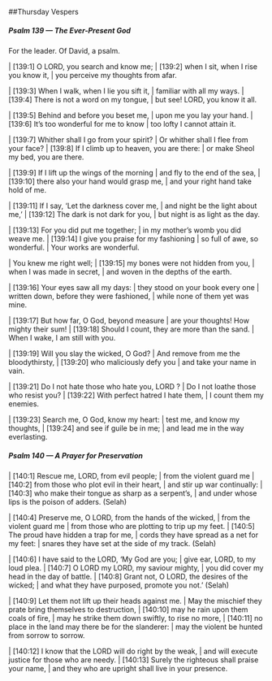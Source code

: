 ##Thursday Vespers

##### Psalm 139 — The Ever-Present God #####

For the leader. Of David, a psalm.

|   [139:1] O LORD, you search and know me;
|     [139:2] when I sit, when I rise you know it,
|  you perceive my thoughts from afar.

|   [139:3] When I walk, when I lie you sift it,
|    familiar with all my ways.
|   [139:4] There is not a word on my tongue,
|    but see! LORD, you know it all.

|   [139:5] Behind and before you beset me,
|    upon me you lay your hand.
|   [139:6] It’s too wonderful for me to know
|    too lofty I cannot attain it.

|   [139:7] Whither shall I go from your spirit?
|    Or whither shall I flee from your face?
|   [139:8] If I climb up to heaven, you are there:
|    or make Sheol my bed, you are there.

|   [139:9] If I lift up the wings of the morning
|    and fly to the end of the sea,
|   [139:10] there also your hand would grasp me,
|    and your right hand take hold of me.

|   [139:11] If I say, ‘Let the darkness cover me,
|    and night be the light about me,’
|   [139:12] The dark is not dark for you,
|    but night is as light as the day.

|   [139:13] For you did put me together;
|    in my mother’s womb you did weave me.
|   [139:14] I give you praise for my fashioning
|    so full of awe, so wonderful.
|    Your works are wonderful.

|  You knew me right well;
|     [139:15] my bones were not hidden from you,
|  when I was made in secret,
|    and woven in the depths of the earth.

|   [139:16] Your eyes saw all my days:
|    they stood on your book every one
|  written down, before they were fashioned,
|    while none of them yet was mine.

|   [139:17] But how far, O God, beyond measure
|    are your thoughts! How mighty their sum!
|   [139:18] Should I count, they are more than the sand.
|    When I wake, I am still with you.

|   [139:19] Will you slay the wicked, O God?
|    And remove from me the bloodythirsty,
|   [139:20] who maliciously defy you
|    and take your name in vain.

|   [139:21] Do I not hate those who hate you, LORD ?
|    Do I not loathe those who resist you?
|   [139:22] With perfect hatred I hate them,
|    I count them my enemies.

|   [139:23] Search me, O God, know my heart:
|    test me, and know my thoughts,
|   [139:24] and see if guile be in me;
|    and lead me in the way everlasting.

##### Psalm 140 — A Prayer for Preservation #####

|   [140:1] Rescue me, LORD, from evil people;
|    from the violent guard me
|   [140:2] from those who plot evil in their heart,
|    and stir up war continually:
|   [140:3] who make their tongue as sharp as a serpent’s,
|    and under whose lips is the poison of adders. (Selah)

|   [140:4] Preserve me, O LORD, from the hands of the wicked,
|    from the violent guard me
|    from those who are plotting to trip up my feet.
|   [140:5] The proud have hidden a trap for me,
|    cords they have spread as a net for my feet:
|    snares they have set at the side of my track. (Selah)

|   [140:6] I have said to the LORD, ‘My God are you;
|    give ear, LORD, to my loud plea.
|   [140:7] O LORD my LORD, my saviour mighty,
|    you did cover my head in the day of battle.
|   [140:8] Grant not, O LORD, the desires of the wicked;
|    and what they have purposed, promote you not.’ (Selah)

|   [140:9] Let them not lift up their heads against me.
|    May the mischief they prate bring themselves to destruction,
|   [140:10] may he rain upon them coals of fire,
|    may he strike them down swiftly, to rise no more,
|   [140:11] no place in the land may there be for the slanderer:
|    may the violent be hunted from sorrow to sorrow.

|   [140:12] I know that the LORD will do right by the weak,
|    and will execute justice for those who are needy.
|   [140:13] Surely the righteous shall praise your name,
|    and they who are upright shall live in your presence.

